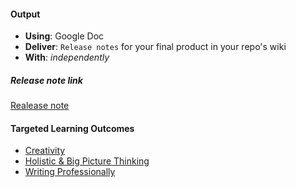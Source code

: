 #### Output
- **Using**: Google Doc
- **Deliver**: `Release notes` for your final product in your repo's wiki
- **With**: *independently*

##### Release note link
[Realease note](https://docs.google.com/document/d/1FRO-L9GTJ2SQ4wiRNl1l2nPUUEtYjAQG7kkKLLXewVI/edit)
 
#### Targeted Learning Outcomes
- [Creativity](https://github.com/andela/learningmap/tree/master/Phase-C/Entry-level%20Developer/Curriculum/05%20-%20Creativity)
- [Holistic & Big Picture Thinking](https://github.com/andela/learningmap/tree/master/Phase-C/Entry-level%20Developer/Curriculum/10%20-%20Holistic%20%26%20Big%20Picture%20Thinking)
- [Writing Professionally](https://github.com/andela/learningmap/tree/master/Phase-C/Entry-level%20Developer/Curriculum/20%20-%20Writing%20Professionally)